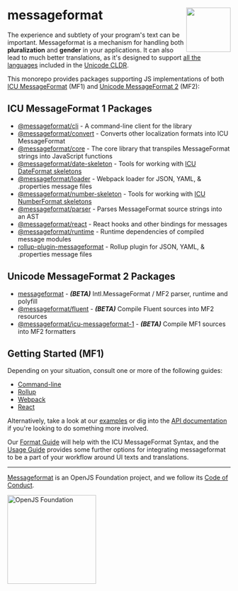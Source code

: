 <div class="main-title">
<img align="right" width="100" height="100" src="https://messageformat.github.io/messageformat/logo/messageformat.svg">
<h1>messageformat</h1>
</div>

The experience and subtlety of your program's text can be important.
Messageformat is a mechanism for handling both **pluralization** and **gender** in your applications.
It can also lead to much better translations, as it's designed to support [all the languages] included in the [Unicode CLDR].

This monorepo provides packages supporting JS implementations of both [ICU MessageFormat] (MF1) and [Unicode MessageFormat 2] (MF2):

## ICU MessageFormat 1 Packages

- [@messageformat/cli](packages/cli/) - A command-line client for the library
- [@messageformat/convert](packages/convert/) - Converts other localization formats into ICU MessageFormat
- [@messageformat/core](packages/core/) - The core library that transpiles MessageFormat strings into JavaScript functions
- [@messageformat/date-skeleton](packages/date-skeleton) - Tools for working with [ICU DateFormat skeletons]
- [@messageformat/loader](packages/webpack-loader/) - Webpack loader for JSON, YAML, & .properties message files
- [@messageformat/number-skeleton](packages/number-skeleton) - Tools for working with [ICU NumberFormat skeletons]
- [@messageformat/parser](packages/parser/) - Parses MessageFormat source strings into an AST
- [@messageformat/react](packages/react/) - React hooks and other bindings for messages
- [@messageformat/runtime](packages/runtime/) - Runtime dependencies of compiled message modules
- [rollup-plugin-messageformat](packages/rollup-plugin/) - Rollup plugin for JSON, YAML, & .properties message files

## Unicode MessageFormat 2 Packages

- [messageformat](packages/mf2-messageformat/) - **_(BETA)_** Intl.MessageFormat / MF2 parser, runtime and polyfill
- [@messageformat/fluent](packages/mf2-fluent) - **_(BETA)_** Compile Fluent sources into MF2 resources
- [@messageformat/icu-messageformat-1](packages/mf2-icu-mf1) - **_(BETA)_** Compile MF1 sources into MF2 formatters

[all the languages]: http://www.unicode.org/cldr/charts/latest/supplemental/language_plural_rules.html
[unicode cldr]: http://cldr.unicode.org/
[icu messageformat]: https://unicode-org.github.io/icu/userguide/format_parse/messages/
[unicode messageformat 2]: https://github.com/unicode-org/message-format-wg
[icu dateformat skeletons]: https://unicode-org.github.io/icu/userguide/format_parse/datetime/
[icu numberformat skeletons]: https://unicode-org.github.io/icu/userguide/format_parse/numbers/skeletons.html

## Getting Started (MF1)

Depending on your situation, consult one or more of the following guides:

- [Command-line](http://messageformat.github.io/messageformat/cli/)
- [Rollup](http://messageformat.github.io/messageformat/rollup/)
- [Webpack](http://messageformat.github.io/messageformat/webpack/)
- [React](http://messageformat.github.io/messageformat/react/)

Alternatively, take a look at our [examples](examples/) or dig into the [API documentation](http://messageformat.github.io/messageformat/api/) if you're looking to do something more involved.

Our [Format Guide] will help with the ICU MessageFormat Syntax, and the [Usage Guide] provides some further options for integrating messageformat to be a part of your workflow around UI texts and translations.

[format guide]: https://messageformat.github.io/messageformat/guide
[usage guide]: https://messageformat.github.io/messageformat/use

---

[Messageformat](https://messageformat.github.io/) is an OpenJS Foundation project, and we follow its [Code of Conduct](https://code-of-conduct.openjsf.org/).

<a href="https://openjsf.org">
<img width=200 alt="OpenJS Foundation" src="https://messageformat.github.io/messageformat/logo/openjsf.svg" />
</a>
